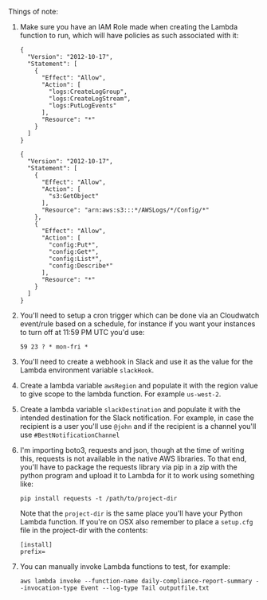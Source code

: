 Things of note:

1. Make sure you have an IAM Role made when creating the Lambda function to run, which will have policies as such associated with it:

	```
	{
	  "Version": "2012-10-17",
	  "Statement": [
	    {
	      "Effect": "Allow",
	      "Action": [
	        "logs:CreateLogGroup",
	        "logs:CreateLogStream",
	        "logs:PutLogEvents"
	      ],
	      "Resource": "*"
	    }
	  ]
	}
	
	```

	```
	{
	  "Version": "2012-10-17",
	  "Statement": [
	    {
	      "Effect": "Allow",
	      "Action": [
	        "s3:GetObject"
	      ],
	      "Resource": "arn:aws:s3:::*/AWSLogs/*/Config/*"
	    },
	    {
	      "Effect": "Allow",
	      "Action": [
	        "config:Put*",
	        "config:Get*",
	        "config:List*",
	        "config:Describe*"
	      ],
	      "Resource": "*"
	    }
	  ]
	}
	```

2. You'll need to setup a cron trigger which can be done via an Cloudwatch event/rule based on a schedule, for instance if you want your instances to turn off at 11:59 PM UTC you'd use:

	```
	59 23 ? * mon-fri *
	```

3. You'll need to create a webhook in Slack and use it as the value for the Lambda environment variable `slackHook`.

4. Create a lambda variable `awsRegion` and populate it with the region value to give scope to the lambda function. For example `us-west-2`.

5. Create a lambda variable `slackDestination` and populate it with the intended destination for the Slack notification. For example, in case the recipient is a user you'll use `@john` and if the recipient is a channel you'll use `#BestNotificationChannel`

6. I'm importing boto3, requests and json, though at the time of writing this, requests is not available in the native AWS libraries. To that end, you'll have to package the requests library via pip in a zip with the python program and upload it to Lambda for it to work using something like:

	```
	pip install requests -t /path/to/project-dir
	```

	Note that the `project-dir` is the same place you'll have your Python Lambda function. If you're on OSX also remember to place a `setup.cfg` file in the project-dir with the contents:
	
	```
	[install]
	prefix=
	``` 
7. You can manually invoke Lambda functions to test, for example:
	
	```
	aws lambda invoke --function-name daily-compliance-report-summary --invocation-type Event --log-type Tail outputfile.txt
	
	```